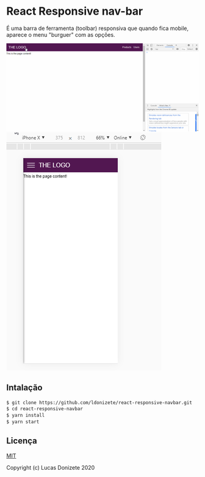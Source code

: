 # React Responsive nav-bar
É uma barra de ferramenta (toolbar) responsiva que quando fica mobile,
aparece o menu "burguer" com as opções.

![Screenshot](navBar.gif)
![Screenshot](navBarMobile.gif)

## Intalação

```sh
$ git clone https://github.com/ldonizete/react-responsive-navbar.git
$ cd react-responsive-navbar
$ yarn install
$ yarn start
```

## Licença

[MIT](http://opensource.org/licenses/MIT)

Copyright (c) Lucas Donizete 2020